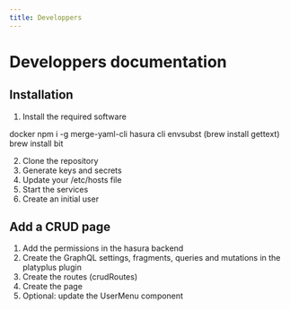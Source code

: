 ```yaml
---
title: Developpers
---
```


# Developpers documentation

## Installation

1. Install the required software

docker
npm i -g merge-yaml-cli
hasura cli
envsubst (brew install gettext)
brew install bit

2. Clone the repository
3. Generate keys and secrets
4. Update your /etc/hosts file
5. Start the services
6. Create an initial user

## Add a CRUD page

1. Add the permissions in the hasura backend
2. Create the GraphQL settings, fragments, queries and mutations in the platyplus plugin
3. Create the routes (crudRoutes)
4. Create the page
5. Optional: update the UserMenu component
